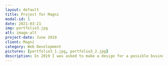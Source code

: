 ```yaml
---
layout: default
title: Project for Magni
modal-id: 1
date: 2021-03-21
img: portfolio3.jpg
alt: image-alt
project-date: June 2019
client: Magni
category: Web Development
pictures: [portfolio3_1.jpg, portfolio3_2.jpg]
description: In 2019 I was asked to make a design for a possible business. The project was related to funding real estate. Below are two of the designs I made at the time, the second one is mostly a skeleton but it is to show how I design templates in Illustrator before going into coding it on HTML and CSS.
---
```

